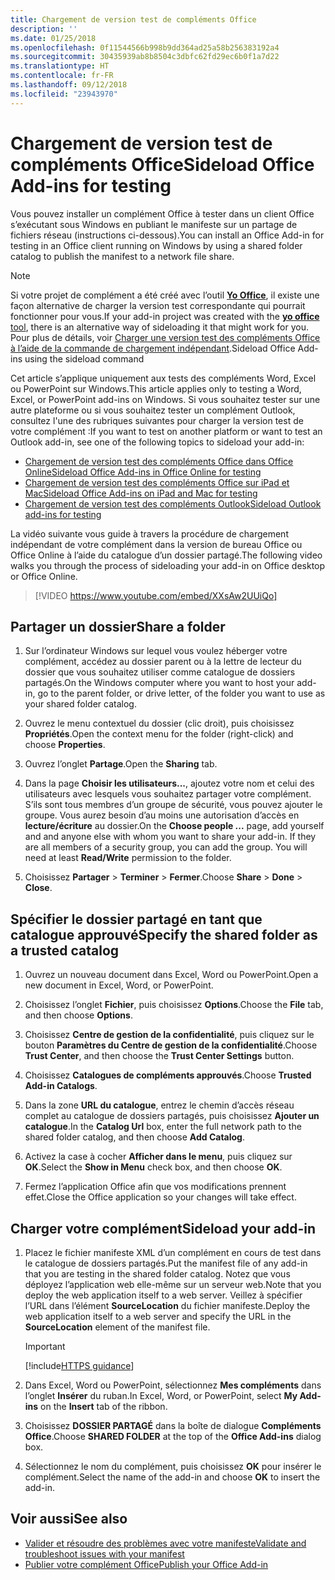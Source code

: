 ```yaml
---
title: Chargement de version test de compléments Office
description: ''
ms.date: 01/25/2018
ms.openlocfilehash: 0f11544566b998b9dd364ad25a58b256383192a4
ms.sourcegitcommit: 30435939ab8b8504c3dbfc62fd29ec6b0f1a7d22
ms.translationtype: HT
ms.contentlocale: fr-FR
ms.lasthandoff: 09/12/2018
ms.locfileid: "23943970"
---
```

# <a name="sideload-office-add-ins-for-testing"></a><span data-ttu-id="d80bf-102">Chargement de version test de compléments Office</span><span class="sxs-lookup"><span data-stu-id="d80bf-102">Sideload Office Add-ins for testing</span></span>

<span data-ttu-id="d80bf-103">Vous pouvez installer un complément Office à tester dans un client Office s’exécutant sous Windows en publiant le manifeste sur un partage de fichiers réseau (instructions ci-dessous).</span><span class="sxs-lookup"><span data-stu-id="d80bf-103">You can install an Office Add-in for testing in an Office client running on Windows by using a shared folder catalog to publish the manifest to a network file share.</span></span>

> [!NOTE]
> <span data-ttu-id="d80bf-104">Si votre projet de complément a été créé avec l’outil [**Yo Office**](https://github.com/OfficeDev/generator-office), il existe une façon alternative de charger la version test correspondante qui pourrait fonctionner pour vous.</span><span class="sxs-lookup"><span data-stu-id="d80bf-104">If your add-in project was created with the [**yo office** tool](https://github.com/OfficeDev/generator-office), there is an alternative way of sideloading it that might work for you.</span></span> <span data-ttu-id="d80bf-105">Pour plus de détails, voir [Charger une version test des compléments Office à l’aide de la commande de chargement indépendant](sideload-office-addin-using-sideload-command.md).</span><span class="sxs-lookup"><span data-stu-id="d80bf-105">Sideload Office Add-ins using the sideload command</span></span>

<span data-ttu-id="d80bf-106">Cet article s’applique uniquement aux tests des compléments Word, Excel ou PowerPoint sur Windows.</span><span class="sxs-lookup"><span data-stu-id="d80bf-106">This article applies only to testing a Word, Excel, or PowerPoint add-ins on Windows.</span></span> <span data-ttu-id="d80bf-107">Si vous souhaitez tester sur une autre plateforme ou si vous souhaitez tester un complément Outlook, consultez l'une des rubriques suivantes pour charger la version test de votre complément :</span><span class="sxs-lookup"><span data-stu-id="d80bf-107">If you want to test on another platform or want to test an Outlook add-in, see one of the following topics to sideload your add-in:</span></span>

- [<span data-ttu-id="d80bf-108">Chargement de version test des compléments Office dans Office Online</span><span class="sxs-lookup"><span data-stu-id="d80bf-108">Sideload Office Add-ins in Office Online for testing</span></span>](sideload-office-add-ins-for-testing.md)
- [<span data-ttu-id="d80bf-109">Chargement de version test des compléments Office sur iPad et Mac</span><span class="sxs-lookup"><span data-stu-id="d80bf-109">Sideload Office Add-ins on iPad and Mac for testing</span></span>](sideload-an-office-add-in-on-ipad-and-mac.md)
- [<span data-ttu-id="d80bf-110">Chargement de version test des compléments Outlook</span><span class="sxs-lookup"><span data-stu-id="d80bf-110">Sideload Outlook add-ins for testing</span></span>](https://docs.microsoft.com/outlook/add-ins/sideload-outlook-add-ins-for-testing)


<span data-ttu-id="d80bf-111">La vidéo suivante vous guide à travers la procédure de chargement indépendant de votre complément dans la version de bureau Office ou Office Online à l’aide du catalogue d’un dossier partagé.</span><span class="sxs-lookup"><span data-stu-id="d80bf-111">The following video walks you through the process of sideloading your add-in on Office desktop or Office Online.</span></span>  


> [!VIDEO https://www.youtube.com/embed/XXsAw2UUiQo]


## <a name="share-a-folder"></a><span data-ttu-id="d80bf-112">Partager un dossier</span><span class="sxs-lookup"><span data-stu-id="d80bf-112">Share a folder</span></span>

1. <span data-ttu-id="d80bf-113">Sur l’ordinateur Windows sur lequel vous voulez héberger votre complément, accédez au dossier parent ou à la lettre de lecteur du dossier que vous souhaitez utiliser comme catalogue de dossiers partagés.</span><span class="sxs-lookup"><span data-stu-id="d80bf-113">On the Windows computer where you want to host your add-in, go to the parent folder, or drive letter, of the folder you want to use as your shared folder catalog.</span></span>

2. <span data-ttu-id="d80bf-114">Ouvrez le menu contextuel du dossier (clic droit), puis choisissez **Propriétés**.</span><span class="sxs-lookup"><span data-stu-id="d80bf-114">Open the context menu for the folder (right-click) and choose **Properties**.</span></span>

3. <span data-ttu-id="d80bf-115">Ouvrez l’onglet **Partage**.</span><span class="sxs-lookup"><span data-stu-id="d80bf-115">Open the **Sharing** tab.</span></span>

4. <span data-ttu-id="d80bf-p103">Dans la page **Choisir les utilisateurs...**, ajoutez votre nom et celui des utilisateurs avec lesquels vous souhaitez partager votre complément. S’ils sont tous membres d’un groupe de sécurité, vous pouvez ajouter le groupe. Vous aurez besoin d’au moins une autorisation d’accès en **lecture/écriture** au dossier.</span><span class="sxs-lookup"><span data-stu-id="d80bf-p103">On the **Choose people ...** page, add yourself and and anyone else with whom you want to share your add-in. If they are all members of a security group, you can add the group. You will need at least **Read/Write** permission to the folder.</span></span> 

5. <span data-ttu-id="d80bf-119">Choisissez **Partager** > **Terminer** > **Fermer**.</span><span class="sxs-lookup"><span data-stu-id="d80bf-119">Choose **Share** > **Done** > **Close**.</span></span>


## <a name="specify-the-shared-folder-as-a-trusted-catalog"></a><span data-ttu-id="d80bf-120">Spécifier le dossier partagé en tant que catalogue approuvé</span><span class="sxs-lookup"><span data-stu-id="d80bf-120">Specify the shared folder as a trusted catalog</span></span>
      
1. <span data-ttu-id="d80bf-121">Ouvrez un nouveau document dans Excel, Word ou PowerPoint.</span><span class="sxs-lookup"><span data-stu-id="d80bf-121">Open a new document in Excel, Word, or PowerPoint.</span></span>
    
2. <span data-ttu-id="d80bf-122">Choisissez l’onglet **Fichier**, puis choisissez **Options**.</span><span class="sxs-lookup"><span data-stu-id="d80bf-122">Choose the **File** tab, and then choose **Options**.</span></span>
    
3. <span data-ttu-id="d80bf-123">Choisissez **Centre de gestion de la confidentialité**, puis cliquez sur le bouton **Paramètres du Centre de gestion de la confidentialité**.</span><span class="sxs-lookup"><span data-stu-id="d80bf-123">Choose **Trust Center**, and then choose the  **Trust Center Settings** button.</span></span>
    
4. <span data-ttu-id="d80bf-124">Choisissez **Catalogues de compléments approuvés**.</span><span class="sxs-lookup"><span data-stu-id="d80bf-124">Choose  **Trusted Add-in Catalogs**.</span></span>
    
5. <span data-ttu-id="d80bf-125">Dans la zone **URL du catalogue**, entrez le chemin d’accès réseau complet au catalogue de dossiers partagés, puis choisissez **Ajouter un catalogue**.</span><span class="sxs-lookup"><span data-stu-id="d80bf-125">In the  **Catalog Url** box, enter the full network path to the shared folder catalog, and then choose **Add Catalog**.</span></span>
    
6. <span data-ttu-id="d80bf-126">Activez la case à cocher **Afficher dans le menu**, puis cliquez sur **OK**.</span><span class="sxs-lookup"><span data-stu-id="d80bf-126">Select the **Show in Menu** check box, and then choose **OK**.</span></span>

7. <span data-ttu-id="d80bf-127">Fermez l’application Office afin que vos modifications prennent effet.</span><span class="sxs-lookup"><span data-stu-id="d80bf-127">Close the Office application so your changes will take effect.</span></span>
    

## <a name="sideload-your-add-in"></a><span data-ttu-id="d80bf-128">Charger votre complément</span><span class="sxs-lookup"><span data-stu-id="d80bf-128">Sideload your add-in</span></span>


1. <span data-ttu-id="d80bf-129">Placez le fichier manifeste XML d’un complément en cours de test dans le catalogue de dossiers partagés.</span><span class="sxs-lookup"><span data-stu-id="d80bf-129">Put the manifest file of any add-in that you are testing in the shared folder catalog.</span></span> <span data-ttu-id="d80bf-130">Notez que vous déployez l’application web elle-même sur un serveur web.</span><span class="sxs-lookup"><span data-stu-id="d80bf-130">Note that you deploy the web application itself to a web server.</span></span> <span data-ttu-id="d80bf-131">Veillez à spécifier l’URL dans l’élément **SourceLocation** du fichier manifeste.</span><span class="sxs-lookup"><span data-stu-id="d80bf-131">Deploy the web application itself to a web server and specify the URL in the  **SourceLocation** element of the manifest file.</span></span>

    > [!IMPORTANT]
    > [!include[HTTPS guidance](../includes/https-guidance.md)]

2. <span data-ttu-id="d80bf-132">Dans Excel, Word ou PowerPoint, sélectionnez **Mes compléments** dans l’onglet **Insérer** du ruban.</span><span class="sxs-lookup"><span data-stu-id="d80bf-132">In Excel, Word, or PowerPoint, select **My Add-ins** on the **Insert** tab of the ribbon.</span></span>

3. <span data-ttu-id="d80bf-133">Choisissez **DOSSIER PARTAGÉ** dans la boîte de dialogue **Compléments Office**.</span><span class="sxs-lookup"><span data-stu-id="d80bf-133">Choose **SHARED FOLDER** at the top of the **Office Add-ins** dialog box.</span></span>

4. <span data-ttu-id="d80bf-134">Sélectionnez le nom du complément, puis choisissez **OK** pour insérer le complément.</span><span class="sxs-lookup"><span data-stu-id="d80bf-134">Select the name of the add-in and choose **OK** to insert the add-in.</span></span>


## <a name="see-also"></a><span data-ttu-id="d80bf-135">Voir aussi</span><span class="sxs-lookup"><span data-stu-id="d80bf-135">See also</span></span>

- [<span data-ttu-id="d80bf-136">Valider et résoudre des problèmes avec votre manifeste</span><span class="sxs-lookup"><span data-stu-id="d80bf-136">Validate and troubleshoot issues with your manifest</span></span>](troubleshoot-manifest.md)
- [<span data-ttu-id="d80bf-137">Publier votre complément Office</span><span class="sxs-lookup"><span data-stu-id="d80bf-137">Publish your Office Add-in</span></span>](../publish/publish.md)
    
